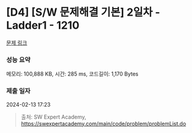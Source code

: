 # [D4] [S/W 문제해결 기본] 2일차 - Ladder1 - 1210 

[문제 링크](https://swexpertacademy.com/main/code/problem/problemDetail.do?contestProbId=AV14ABYKADACFAYh) 

### 성능 요약

메모리: 100,888 KB, 시간: 285 ms, 코드길이: 1,170 Bytes

### 제출 일자

2024-02-13 17:23



> 출처: SW Expert Academy, https://swexpertacademy.com/main/code/problem/problemList.do